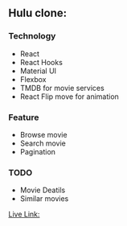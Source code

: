 ## Hulu clone:

### Technology

-   React
-   React Hooks
-   Material UI
-   Flexbox
-   TMDB for movie services
-   React Flip move for animation

### Feature

-   Browse movie
-   Search movie
-   Pagination

### TODO

-   Movie Deatils
-   Similar movies

[Live Link:](https://hulu-clone-app.netlify.app/)
